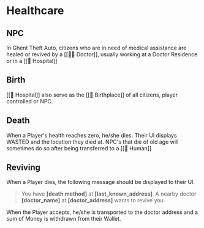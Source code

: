 # Healthcare

## NPC

In Ghent Theft Auto, citizens who are in need of medical assistance are healed or revived by a [[👩‍⚕️ Doctor]], usually working at a Doctor Residence or in a [[🏥 Hospital]]

## Birth

[[🏥 Hospital]] also serve as the [[🤰 Birthplace]] of all citizens, player controlled or NPC.

## Death

When a Player's health reaches zero, he/she dies. Their UI displays WASTED and the location they died at. NPC's that die of old age will sometimes do so after being transferred to a [[👤 Human]]

## Reviving

When a Player dies, the following message should be displayed to their UI.

> You have **[death method]** at **[last_known_address]**. A nearby doctor **[doctor_name]** at **[doctor_address]** wants to revive you.

When the Player accepts, he/she is transported to the doctor address and a sum of Money is withdrawn from their Wallet.
